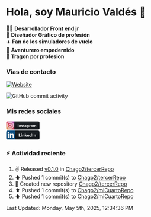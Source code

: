 # Hola, soy Mauricio Valdés 👋

:technologist: **Desarrollador Front end jr** <br>
:art: **Diseñador Gráfico de profesión** <br>
:airplane: **Fan de los simuladores de vuelo** <br> 
:compass: **Aventurero empedernido** <br>
:taco: **Tragon por profesion** <br>

### Vías de contacto

[![Website](https://img.shields.io/badge/chago2.github.io-up-green?style=for-the-badge)](https://chago2.github.io)

![GitHub commit activity](https://img.shields.io/github/commit-activity/w/Chago2/Chago2)

### Mis redes sociales

[<img src="/assets/social/instagram.png" alt="Instagram" width="90"/>](https://www.instagram.com/mauriciovaldesf/)  
[<img src="/assets/social/linkedin.png" alt="LinkedIn" width="90"/>](https://www.linkedin.com/in/santiago-valdés-franco/)

### :zap: Actividad reciente

<!--RECENT_ACTIVITY:start-->
1. ✌️ Released [v0.1.0](https://github.com/Chago2/tercerRepo/releases/tag/v0.1.0) in [Chago2/tercerRepo](https://github.com/Chago2/tercerRepo)<br>
2. ⬆️ Pushed 1 commit(s) to [Chago2/tercerRepo](https://github.com/Chago2/tercerRepo)<br>
3. 📔 Created new repository [Chago2/tercerRepo](https://github.com/Chago2/tercerRepo)<br>
4. ⬆️ Pushed 1 commit(s) to [Chago2/miCuartoRepo](https://github.com/Chago2/miCuartoRepo)<br>
5. ⬆️ Pushed 1 commit(s) to [Chago2/miCuartoRepo](https://github.com/Chago2/miCuartoRepo)<br>
<!--RECENT_ACTIVITY:end-->

<!--RECENT_ACTIVITY:last_update-->
Last Updated: Monday, May 5th, 2025, 12:34:36 PM
<!--RECENT_ACTIVITY:last_update_end-->
